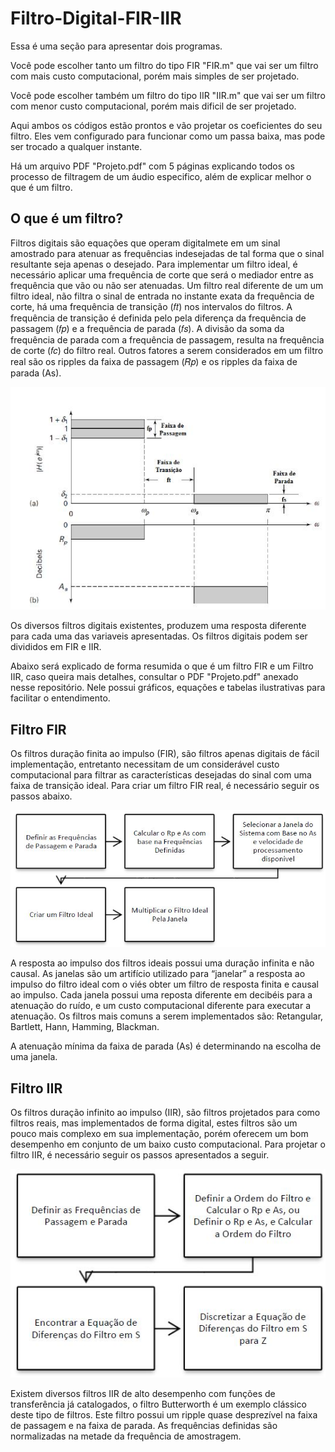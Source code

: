# Filtro-Digital-FIR-IIR

Essa é uma seção para apresentar dois programas.

Você pode escolher tanto um filtro do tipo FIR "FIR.m" que vai ser um filtro com mais custo computacional, porém mais simples de ser projetado.

Você pode escolher também um filtro do tipo IIR "IIR.m" que vai ser um filtro com menor custo computacional, porém mais dificil de ser projetado.

Aqui ambos os códigos estão prontos e vão projetar os coeficientes do seu filtro. Eles vem configurado para funcionar como um passa baixa, mas pode ser trocado a qualquer instante.

Há um arquivo PDF "Projeto.pdf" com 5 páginas explicando todos os processo de filtragem de um áudio especifico, além de explicar melhor o que é um filtro.


## O que é um filtro?

Filtros digitais são equações que operam digitalmete em um sinal amostrado para atenuar as frequências indesejadas de tal forma que o sinal resultante seja apenas o desejado. Para implementar um filtro ideal, é necessário aplicar uma frequência de corte que será o mediador entre as frequência que vão ou não ser atenuadas. Um filtro real diferente de um um filtro ideal, não filtra o sinal de entrada no instante exata da frequência de corte, há uma frequência de transição (𝑓𝑡) nos intervalos do filtros. A frequência de transição é definida pelo pela diferença da frequência de passagem (𝑓𝑝) e a frequência de parada (𝑓𝑠). A divisão da soma da frequência de parada com a frequência de passagem, resulta na frequência de corte (𝑓𝑐) do filtro real. Outros fatores a serem considerados em um filtro real são os ripples da faixa de passagem (𝑅𝑝) e os ripples da faixa de parada (As).

![Modelo representativo da Resposta de um filtro](https://github.com/Arthurmgwork/Filtro-Digital-FIR-IIR/blob/main/Filtro.JPG)

Os diversos filtros digitais existentes, produzem uma resposta diferente para cada uma das variaveis apresentadas. Os filtros digitais podem ser divididos em FIR e IIR.

Abaixo será explicado de forma resumida o que é um filtro FIR e um Filtro IIR, caso queira mais detalhes, consultar o PDF "Projeto.pdf" anexado nesse repositório. Nele possui gráficos, equações e tabelas ilustrativas para facilitar o entendimento.


## Filtro FIR

Os filtros duração finita ao impulso (FIR), são filtros apenas digitais de fácil implementação, entretanto necessitam de um considerável custo computacional para filtrar as características desejadas do sinal com uma faixa de transição ideal. Para criar um filtro FIR real, é necessário seguir os passos abaixo.

![Organograma do Processo de um Filtro FIR](https://github.com/Arthurmgwork/Filtro-Digital-FIR-IIR/blob/main/Processo%20de%20um%20filtro%20FIR.JPG)

A resposta ao impulso dos filtros ideais possui uma duração infinita e não causal. As janelas são um artifício utilizado para “janelar” a resposta ao impulso do filtro ideal com o viés obter um filtro de resposta finita e causal ao impulso. Cada janela possui uma reposta diferente em decibéis para a atenuação do ruído, e um custo computacional diferente para executar a atenuação. Os filtros mais comuns a serem implementados são: Retangular, Bartlett, Hann, Hamming, Blackman.

A atenuação mínima da faixa de parada (As) é determinando na escolha de uma janela.


## Filtro IIR

Os filtros duração infinito ao impulso (IIR), são filtros projetados para como filtros reais, mas implementados de forma digital, estes filtros são um pouco mais complexo em sua implementação, porém oferecem um bom desempenho em conjunto de um baixo custo computacional. Para projetar o filtro IIR, é necessário seguir os passos apresentados a seguir.

![Organograma do Processo de um Filtro IIR](https://github.com/Arthurmgwork/Filtro-Digital-FIR-IIR/blob/main/Processo%20de%20um%20filtro%20IIR.JPG)

Existem diversos filtros IIR de alto desempenho com funções de transferência já catalogados, o filtro Butterworth é um exemplo clássico deste tipo de filtros. Este filtro possui um ripple quase desprezível na faixa de passagem e na faixa de parada. As frequências definidas são normalizadas na metade da frequência de amostragem.




